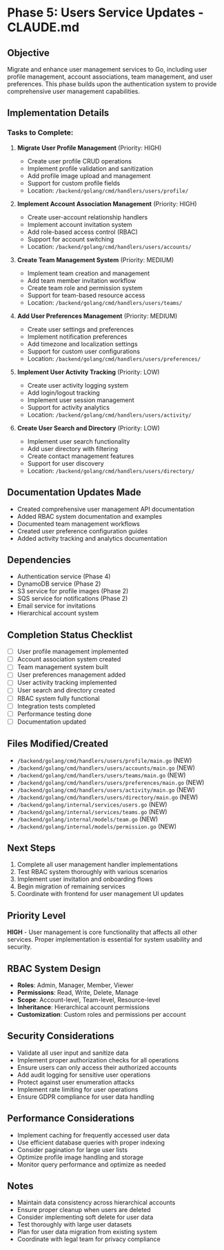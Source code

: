 # Phase 5: Users Service Updates - CLAUDE.md

## Objective
Migrate and enhance user management services to Go, including user profile management, account associations, team management, and user preferences. This phase builds upon the authentication system to provide comprehensive user management capabilities.

## Implementation Details

### Tasks to Complete:
1. **Migrate User Profile Management** (Priority: HIGH)
   - Create user profile CRUD operations
   - Implement profile validation and sanitization
   - Add profile image upload and management
   - Support for custom profile fields
   - Location: `/backend/golang/cmd/handlers/users/profile/`

2. **Implement Account Association Management** (Priority: HIGH)
   - Create user-account relationship handlers
   - Implement account invitation system
   - Add role-based access control (RBAC)
   - Support for account switching
   - Location: `/backend/golang/cmd/handlers/users/accounts/`

3. **Create Team Management System** (Priority: MEDIUM)
   - Implement team creation and management
   - Add team member invitation workflow
   - Create team role and permission system
   - Support for team-based resource access
   - Location: `/backend/golang/cmd/handlers/users/teams/`

4. **Add User Preferences Management** (Priority: MEDIUM)
   - Create user settings and preferences
   - Implement notification preferences
   - Add timezone and localization settings
   - Support for custom user configurations
   - Location: `/backend/golang/cmd/handlers/users/preferences/`

5. **Implement User Activity Tracking** (Priority: LOW)
   - Create user activity logging system
   - Add login/logout tracking
   - Implement user session management
   - Support for activity analytics
   - Location: `/backend/golang/cmd/handlers/users/activity/`

6. **Create User Search and Directory** (Priority: LOW)
   - Implement user search functionality
   - Add user directory with filtering
   - Create contact management features
   - Support for user discovery
   - Location: `/backend/golang/cmd/handlers/users/directory/`

## Documentation Updates Made
- Created comprehensive user management API documentation
- Added RBAC system documentation and examples
- Documented team management workflows
- Created user preference configuration guides
- Added activity tracking and analytics documentation

## Dependencies
- Authentication service (Phase 4)
- DynamoDB service (Phase 2)
- S3 service for profile images (Phase 2)
- SQS service for notifications (Phase 2)
- Email service for invitations
- Hierarchical account system

## Completion Status Checklist
- [ ] User profile management implemented
- [ ] Account association system created
- [ ] Team management system built
- [ ] User preferences management added
- [ ] User activity tracking implemented
- [ ] User search and directory created
- [ ] RBAC system fully functional
- [ ] Integration tests completed
- [ ] Performance testing done
- [ ] Documentation updated

## Files Modified/Created
- `/backend/golang/cmd/handlers/users/profile/main.go` (NEW)
- `/backend/golang/cmd/handlers/users/accounts/main.go` (NEW)
- `/backend/golang/cmd/handlers/users/teams/main.go` (NEW)
- `/backend/golang/cmd/handlers/users/preferences/main.go` (NEW)
- `/backend/golang/cmd/handlers/users/activity/main.go` (NEW)
- `/backend/golang/cmd/handlers/users/directory/main.go` (NEW)
- `/backend/golang/internal/services/users.go` (NEW)
- `/backend/golang/internal/services/teams.go` (NEW)
- `/backend/golang/internal/models/team.go` (NEW)
- `/backend/golang/internal/models/permission.go` (NEW)

## Next Steps
1. Complete all user management handler implementations
2. Test RBAC system thoroughly with various scenarios
3. Implement user invitation and onboarding flows
4. Begin migration of remaining services
5. Coordinate with frontend for user management UI updates

## Priority Level
**HIGH** - User management is core functionality that affects all other services. Proper implementation is essential for system usability and security.

## RBAC System Design
- **Roles**: Admin, Manager, Member, Viewer
- **Permissions**: Read, Write, Delete, Manage
- **Scope**: Account-level, Team-level, Resource-level
- **Inheritance**: Hierarchical account permissions
- **Customization**: Custom roles and permissions per account

## Security Considerations
- Validate all user input and sanitize data
- Implement proper authorization checks for all operations
- Ensure users can only access their authorized accounts
- Add audit logging for sensitive user operations
- Protect against user enumeration attacks
- Implement rate limiting for user operations
- Ensure GDPR compliance for user data handling

## Performance Considerations
- Implement caching for frequently accessed user data
- Use efficient database queries with proper indexing
- Consider pagination for large user lists
- Optimize profile image handling and storage
- Monitor query performance and optimize as needed

## Notes
- Maintain data consistency across hierarchical accounts
- Ensure proper cleanup when users are deleted
- Consider implementing soft delete for user data
- Test thoroughly with large user datasets
- Plan for user data migration from existing system
- Coordinate with legal team for privacy compliance